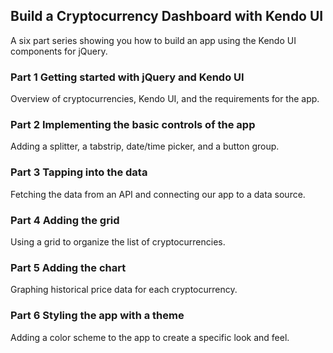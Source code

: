 ## Build a Cryptocurrency Dashboard with Kendo UI

A six part series showing you how to build an app using the Kendo UI 
components for jQuery. 

### Part 1  Getting started with jQuery and Kendo UI

Overview of cryptocurrencies, Kendo UI, and the requirements for the app.

### Part 2 Implementing the basic controls of the app

Adding a splitter, a tabstrip, date/time picker, and a button group.

### Part 3 Tapping into the data

Fetching the data from an API and connecting our app to a data source.

### Part 4 Adding the grid

Using a grid to organize the list of cryptocurrencies.

### Part 5 Adding the chart

Graphing historical price data for each cryptocurrency.

### Part 6 Styling the app with a theme

Adding a color scheme to the app to create a specific look and feel.  